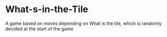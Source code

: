 # What-s-in-the-Tile
A game based on moves depending on What is the tile, which is randomly decided at the start of the game
